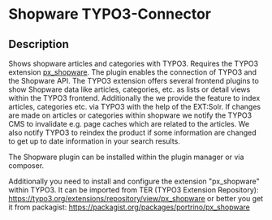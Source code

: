 # Shopware TYPO3-Connector

## Description

Shows shopware articles and categories with TYPO3. Requires the TYPO3 extension [px_shopware](https://github.com/portrino/px_shopware). 
The plugin enables the connection of TYPO3 and the Shopware API. The TYPO3 extension offers several frontend plugins to show Shopware data like articles, categories, etc. as lists or detail views within the TYPO3 frontend.
Additionally the we provide the feature to index articles, categories etc. via TYPO3 with the help of the EXT:Solr. If changes are made on articles or categories within shopware we notify the TYPO3 CMS to invalidate e.g. page 
caches which are related to the articles. We also notify TYPO3 to reindex the product if some information are changed to get up to date information in your search results.

The Shopware plugin can be installed within the plugin manager or via composer.

Additionally you need to install and configure the extension "px_shopware" within TYPO3. 
It can be imported from TER (TYPO3 Extension Repository): https://typo3.org/extensions/repository/view/px_shopware or better you get it from 
packagist: https://packagist.org/packages/portrino/px_shopware
